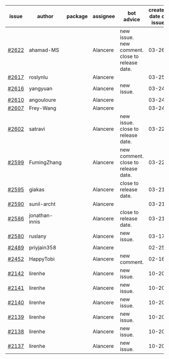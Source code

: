 | issue | author | package | assignee | bot advice | created date of issue | target release date | date from target |
| ------ | ------ | ------ | ------ | ------ | ------ | ------ | :-----: |
| [#2622](https://github.com/Azure/sdk-release-request/issues/2622) | ahamad-MS |  | Alancere | new issue. new comment. close to release date.  | 03-26 | 03-29 | 2 |
| [#2617](https://github.com/Azure/sdk-release-request/issues/2617) | roslynlu |  | Alancere |  | 03-25 | 03-18 |  |
| [#2616](https://github.com/Azure/sdk-release-request/issues/2616) | yangyuan |  | Alancere | new issue. | 03-24 | 04-11 |  |
| [#2610](https://github.com/Azure/sdk-release-request/issues/2610) | angouloure |  | Alancere |  | 03-24 | 04-14 |  |
| [#2607](https://github.com/Azure/sdk-release-request/issues/2607) | Frey-Wang |  | Alancere |  | 03-24 | 04-04 |  |
| [#2602](https://github.com/Azure/sdk-release-request/issues/2602) | satravi |  | Alancere | new issue. close to release date.  | 03-22 | 03-25 | -1 |
| [#2599](https://github.com/Azure/sdk-release-request/issues/2599) | FumingZhang |  | Alancere | new comment. close to release date.  | 03-22 | 03-24 | -2 |
| [#2595](https://github.com/Azure/sdk-release-request/issues/2595) | giakas |  | Alancere | close to release date.  | 03-21 | 03-24 | -2 |
| [#2590](https://github.com/Azure/sdk-release-request/issues/2590) | sunil-archt |  | Alancere |  | 03-21 | 05-02 |  |
| [#2586](https://github.com/Azure/sdk-release-request/issues/2586) | jonathan-innis |  | Alancere | close to release date.  | 03-21 | 03-28 | 1 |
| [#2580](https://github.com/Azure/sdk-release-request/issues/2580) | ruslany |  | Alancere | new issue. | 03-17 | 03-31 |  |
| [#2489](https://github.com/Azure/sdk-release-request/issues/2489) | priyjain358 |  | Alancere |  | 02-25 | 03-14 |  |
| [#2452](https://github.com/Azure/sdk-release-request/issues/2452) | HappyTobi |  | Alancere | new comment. | 02-16 | 03-09 |  |
| [#2142](https://github.com/Azure/sdk-release-request/issues/2142) | lirenhe |  | Alancere | new issue. | 10-20 | 11-03 |  |
| [#2141](https://github.com/Azure/sdk-release-request/issues/2141) | lirenhe |  | Alancere | new issue. | 10-20 | 11-03 |  |
| [#2140](https://github.com/Azure/sdk-release-request/issues/2140) | lirenhe |  | Alancere | new issue. | 10-20 | 11-05 |  |
| [#2139](https://github.com/Azure/sdk-release-request/issues/2139) | lirenhe |  | Alancere | new issue. | 10-20 | 11-05 |  |
| [#2138](https://github.com/Azure/sdk-release-request/issues/2138) | lirenhe |  | Alancere | new issue. | 10-20 | 11-05 |  |
| [#2137](https://github.com/Azure/sdk-release-request/issues/2137) | lirenhe |  | Alancere | new issue. | 10-20 | 11-05 |  |
